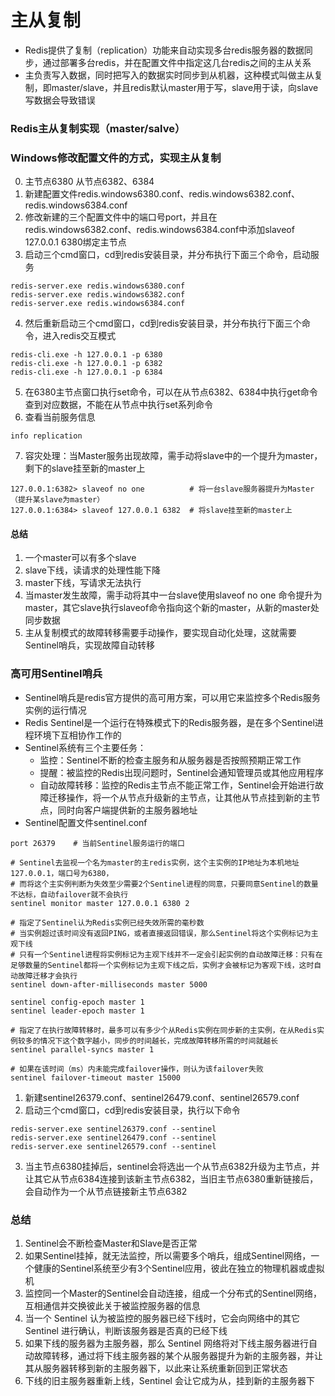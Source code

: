# 主从复制
* Redis提供了复制（replication）功能来自动实现多台redis服务器的数据同步，通过部署多台redis，并在配置文件中指定这几台redis之间的主从关系
* 主负责写入数据，同时把写入的数据实时同步到从机器，这种模式叫做主从复制，即master/slave，并且redis默认master用于写，slave用于读，向slave写数据会导致错误
### Redis主从复制实现（master/salve）
### Windows修改配置文件的方式，实现主从复制
0. 主节点6380 从节点6382、6384
1. 新建配置文件redis.windows6380.conf、redis.windows6382.conf、redis.windows6384.conf
2. 修改新建的三个配置文件中的端口号port，并且在redis.windows6382.conf、redis.windows6384.conf中添加slaveof 127.0.0.1 6380绑定主节点
3. 启动三个cmd窗口，cd到redis安装目录，并分布执行下面三个命令，启动服务
```
redis-server.exe redis.windows6380.conf
redis-server.exe redis.windows6382.conf
redis-server.exe redis.windows6384.conf
```
4. 然后重新启动三个cmd窗口，cd到redis安装目录，并分布执行下面三个命令，进入redis交互模式
```
redis-cli.exe -h 127.0.0.1 -p 6380
redis-cli.exe -h 127.0.0.1 -p 6382
redis-cli.exe -h 127.0.0.1 -p 6384
```
5. 在6380主节点窗口执行set命令，可以在从节点6382、6384中执行get命令查到对应数据，不能在从节点中执行set系列命令
6. 查看当前服务信息
```
info replication
```
7. 容灾处理：当Master服务出现故障，需手动将slave中的一个提升为master，剩下的slave挂至新的master上
```
127.0.0.1:6382> slaveof no one          # 将一台slave服务器提升为Master（提升某slave为master）
127.0.0.1:6384> slaveof 127.0.0.1 6382  # 将slave挂至新的master上
```

#### 总结
1. 一个master可以有多个slave
2. slave下线，读请求的处理性能下降
3. master下线，写请求无法执行
4. 当master发生故障，需手动将其中一台slave使用slaveof no one 命令提升为master，其它slave执行slaveof命令指向这个新的master，从新的master处同步数据
5. 主从复制模式的故障转移需要手动操作，要实现自动化处理，这就需要Sentinel哨兵，实现故障自动转移

### 高可用Sentinel哨兵
* Sentinel哨兵是redis官方提供的高可用方案，可以用它来监控多个Redis服务实例的运行情况
* Redis Sentinel是一个运行在特殊模式下的Redis服务器，是在多个Sentinel进程环境下互相协作工作的
* Sentinel系统有三个主要任务：
  * 监控：Sentinel不断的检查主服务和从服务器是否按照预期正常工作
  * 提醒：被监控的Redis出现问题时，Sentinel会通知管理员或其他应用程序
  * 自动故障转移：监控的Redis主节点不能正常工作，Sentinel会开始进行故障迁移操作，将一个从节点升级新的主节点，让其他从节点挂到新的主节点，同时向客户端提供新的主服务器地址
* Sentinel配置文件sentinel.conf
```
port 26379    # 当前Sentinel服务运行的端口

# Sentinel去监视一个名为master的主redis实例，这个主实例的IP地址为本机地址127.0.0.1，端口号为6380，
# 而将这个主实例判断为失效至少需要2个Sentinel进程的同意，只要同意Sentinel的数量不达标，自动failover就不会执行
sentinel monitor master 127.0.0.1 6380 2

# 指定了Sentinel认为Redis实例已经失效所需的毫秒数
# 当实例超过该时间没有返回PING，或者直接返回错误，那么Sentinel将这个实例标记为主观下线
# 只有一个Sentinel进程将实例标记为主观下线并不一定会引起实例的自动故障迁移：只有在足够数量的Sentinel都将一个实例标记为主观下线之后，实例才会被标记为客观下线，这时自动故障迁移才会执行
sentinel down-after-milliseconds master 5000

sentinel config-epoch master 1
sentinel leader-epoch master 1
 
# 指定了在执行故障转移时，最多可以有多少个从Redis实例在同步新的主实例，在从Redis实例较多的情况下这个数字越小，同步的时间越长，完成故障转移所需的时间就越长
sentinel parallel-syncs master 1 

# 如果在该时间（ms）内未能完成failover操作，则认为该failover失败
sentinel failover-timeout master 15000
```
1. 新建sentinel26379.conf、sentinel26479.conf、sentinel26579.conf
2. 启动三个cmd窗口，cd到redis安装目录，执行以下命令
```
redis-server.exe sentinel26379.conf --sentinel
redis-server.exe sentinel26479.conf --sentinel
redis-server.exe sentinel26579.conf --sentinel
```
3. 当主节点6380挂掉后，sentinel会将选出一个从节点6382升级为主节点，并让其它从节点6384连接到该新主节点6382，当旧主节点6380重新链接后，会自动作为一个从节点链接新主节点6382
### 总结
1. Sentinel会不断检查Master和Slave是否正常
2. 如果Sentinel挂掉，就无法监控，所以需要多个哨兵，组成Sentinel网络，一个健康的Sentinel系统至少有3个Sentinel应用，彼此在独立的物理机器或虚拟机
3. 监控同一个Master的Sentinel会自动连接，组成一个分布式的Sentinel网络，互相通信并交换彼此关于被监控服务器的信息
4. 当一个 Sentinel 认为被监控的服务器已经下线时，它会向网络中的其它 Sentinel 进行确认，判断该服务器是否真的已经下线
5. 如果下线的服务器为主服务器，那么 Sentinel 网络将对下线主服务器进行自动故障转移，通过将下线主服务器的某个从服务器提升为新的主服务器，并让其从服务器转移到新的主服务器下，以此来让系统重新回到正常状态
6. 下线的旧主服务器重新上线，Sentinel 会让它成为从，挂到新的主服务器下
